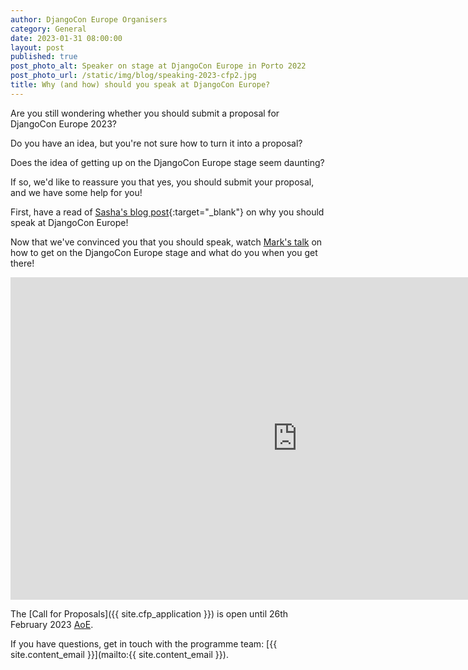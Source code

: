 ```yaml
---
author: DjangoCon Europe Organisers
category: General
date: 2023-01-31 08:00:00
layout: post
published: true
post_photo_alt: Speaker on stage at DjangoCon Europe in Porto 2022
post_photo_url: /static/img/blog/speaking-2023-cfp2.jpg
title: Why (and how) should you speak at DjangoCon Europe?
---
```


Are you still wondering whether you should submit a proposal for DjangoCon Europe 2023?

Do you have an idea, but you're not sure how to turn it into a proposal?

Does the idea of getting up on the DjangoCon Europe stage seem daunting?

If so, we'd like to reassure you that yes, you should submit your proposal, and we have
some help for you!

First, have a read of [Sasha's blog post](https://web.archive.org/web/20190625135013/https://www.mxsasha.eu/blog/2015/03/11/why-you-should-speak/){:target="_blank"} on why you should speak at DjangoCon Europe!

Now that we've convinced you that you should speak, watch [Mark's talk](https://youtu.be/4rsL974kwsE) on how to get on the DjangoCon Europe stage and what do you when you get there!

<div class="responsive-embed widescreen">
  <iframe width="917" height="516" src="https://www.youtube.com/embed/4rsL974kwsE" frameborder="0" allow="accelerometer; autoplay; encrypted-media; gyroscope; picture-in-picture" webkitallowfullscreen mozallowfullscreen allowfullscreen></iframe>
</div>

The [Call for Proposals]({{ site.cfp_application }}) is open until 26th February 2023 [AoE](https://time.is/compare/2359_26_February_2023_in_Anywhere_on_Earth).


If you have questions, get in touch with the programme team: [{{ site.content_email }}](mailto:{{ site.content_email }}).
